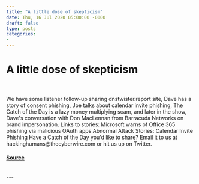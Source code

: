 ```yaml
---
title: "A little dose of skepticism"
date: Thu, 16 Jul 2020 05:00:00 -0000
draft: false
type: posts
categories: 
- 
---
```

# A little dose of skepticism

<br/>

<br/>
We have some listener follow-up sharing dnstwister.report site, Dave has a story of consent phishing, Joe talks about calendar invite phishing, The Catch of the Day is a lazy money multiplying scam, and later in the show, Dave's conversation with Don MacLennan from Barracuda Networks on brand impersonation. Links to stories: Microsoft warns of Office 365 phishing via malicious OAuth apps Abnormal Attack Stories: Calendar Invite Phishing Have a Catch of the Day you'd like to share? Email it to us at hackinghumans@thecyberwire.com or hit us up on Twitter.

#### [Source](https://thecyberwire.com/podcasts/hacking-humans/107/notes)

<br/>
---

